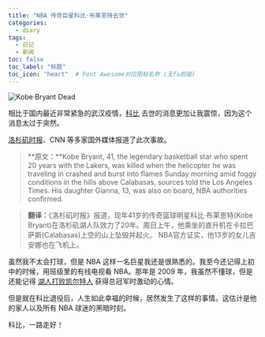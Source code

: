 ```yaml
---
title: "NBA 传奇巨星科比·布莱恩特去世"
categories:
  - diary
tags:
  - 日记
  - 新闻
toc: false
toc_label: "标题"
toc_icon: "heart"  # Font Awesome对应图标名称 (无fa前缀)	
---
```

![Kobe·Bryant Dead][1]

相比于国内最近非常紧急的武汉疫情，[科比][2] 去世的消息更加让我震惊，因为这个消息太过于突然。<br>

[洛杉矶时报][3]、CNN 等多家国外媒体报道了此次事故。<br>

>**原文：**Kobe Bryant, 41, the legendary basketball star who spent 20 years with the Lakers, was killed when the helicopter he was traveling in crashed and burst into flames Sunday morning amid foggy conditions in the hills above Calabasas, sources told the Los Angeles Times.
His daughter Gianna, 13, was also on board, NBA authorities confirmed.

>**翻译：**《洛杉矶时报》报道，现年41岁的传奇篮球明星科比·布莱恩特(Kobe Bryant)在洛杉矶湖人队效力了20年。周日上午，他乘坐的直升机在卡拉巴萨斯(Calabasas)上空的山上坠毁并起火。
NBA官方证实，他13岁的女儿吉安娜也在飞机上。<br>

虽然我不太会打球，但是 NBA 这样一名巨星我还是很熟悉的。我至今还记得上初中的时候，用班级里的有线电视看 NBA。那年是 2009 年，我虽然不懂球，但是还能记得 [湖人打败凯尔特人][4] 获得总冠军时激动的心情。<br>

但是就在科比退役后，人生如此幸福的时候，居然发生了这样的事情。这估计是他的家人以及所有 NBA 球迷的黑暗时刻。           

科比，一路走好！

[1]: https://fastly.jsdelivr.net/gh/sunete/imghost/img20201211185103.png
[2]: https://en.wikipedia.org/wiki/Kobe_Bryant
[3]: https://www.latimes.com/california/story/2020-01-26/aircraft-slams-into-hillside-explodes-in-flames-near-calabasas
[4]: https://zh.wikipedia.org/wiki/2009-10_NBA%E8%B5%9B%E5%AD%A3
